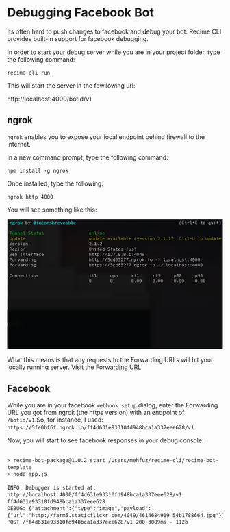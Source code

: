 # Debugging Facebook Bot

Its often hard to push changes to facebook and debug your bot. Recime CLI provides built-in support for facebook debugging.

In order to start your debug server while you are in your project folder, type the following command:

```
recime-cli run 

```

This will start the server in the fowllowing url:

http://localhost:4000/botId/v1


## ngrok

`ngrok` enables you to expose your local endpoint behind firewall to the internet.


In a new command prompt, type the following command:

```
npm install -g ngrok

```

Once installed, type the following:


```
ngrok http 4000

```

You will see something like this:

![](/ngrok.png)


What this means is that any requests to the Forwarding URLs will hit your locally running server. Visit the Forwarding URL


## Facebook

While you are in your facebook `webhook setup` dialog, enter the Forwarding URL you got from ngrok (the https version) with an endpoint of `/botid/v1`.So, for instance, I used:  `https://5fe0bf6f.ngrok.io/ff4d631e93310fd948bca1a337eee628/v1`


Now, you will start to see facebook responses in your debug console:


````

> recime-bot-package@1.0.2 start /Users/mehfuz/recime-cli/recime-bot-template
> node app.js

INFO: Debugger is started at:
http://localhost:4000/ff4d631e93310fd948bca1a337eee628/v1
ff4d631e93310fd948bca1a337eee628
DEBUG: {"attachment":{"type":"image","payload":{"url":"http://farm5.staticflickr.com/4049/4614684919_54b1788664.jpg"}}}
POST /ff4d631e93310fd948bca1a337eee628/v1 200 3089ms - 112b


`````






